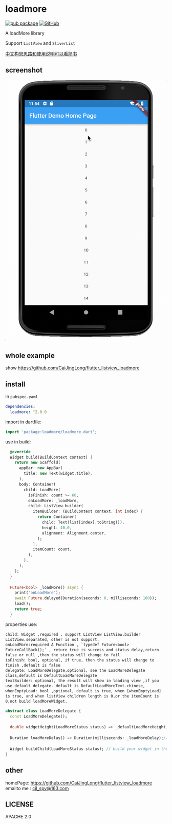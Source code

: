 # loadmore

[![pub package](https://img.shields.io/pub/v/loadmore.svg)](https://pub.dartlang.org/packages/loadmore)
[![GitHub](https://img.shields.io/github/license/OpenFlutter/flutter_listview_loadmore.svg)](https://github.com/OpenFlutter/flutter_listview_loadmore/tree/master/loadmore)

A loadMore library

Support `ListView` and `SliverList`

[中文构思思路和使用说明可以看简书](https://www.jianshu.com/p/abfd6f525316)

## screenshot

![img](https://github.com/CaiJingLong/some_asset/blob/master/loadmore1.gif)

## whole example

show https://github.com/CaiJingLong/flutter_listview_loadmore

## install

in `pubspec.yaml`

```yaml
dependencies:
  loadmore: ^2.0.0
```

import in dartfile:

```dart
import 'package:loadmore/loadmore.dart';
```

use in build:

```dart
  @override
  Widget build(BuildContext context) {
    return new Scaffold(
      appBar: new AppBar(
        title: new Text(widget.title),
      ),
      body: Container(
        child: LoadMore(
          isFinish: count >= 60,
          onLoadMore: _loadMore,
          child: ListView.builder(
            itemBuilder: (BuildContext context, int index) {
              return Container(
                child: Text(list[index].toString()),
                height: 40.0,
                alignment: Alignment.center,
              );
            },
            itemCount: count,
          ),
        ),
      ),
    );
  }

  Future<bool> _loadMore() async {
    print("onLoadMore");
    await Future.delayed(Duration(seconds: 0, milliseconds: 100));
    load();
    return true;
  }
```

properties use:

```properties
child: Widget ,required , support ListView ListView.builder ListView.separated, other is not support.
onLoadMore:required A Function , `typedef Future<bool> FutureCallBack();` , reture true is success and status delay,return false or null ,then the status will change to fail.
isFinish: bool, optional, if true, then the status will change to finish ,default is false
delegate: LoadMoreDelegate,optional, see the LoadMoreDelegate class,default is DefaultLoadMoreDelegate
textBuilder: optional, the result will show in loading view ,if you use default delegate. default is DefaultLoadMoreText.chinese,
whenEmptyLoad: bool ,optional, default is true, when [whenEmptyLoad] is true, and when listView children length is 0,or the itemCount is 0,not build loadMoreWidget.
```

```dart
abstract class LoadMoreDelegate {
  const LoadMoreDelegate();

  double widgetHeight(LoadMoreStatus status) => _defaultLoadMoreHeight; // the loadMore height. default is 80.0

  Duration loadMoreDelay() => Duration(milliseconds: _loadMoreDelay);// When widget is created, the refresh delay time is triggered.

  Widget buildChild(LoadMoreStatus status); // build your widget in the loadmore widget.
}
```

## other

homePage: https://github.com/CaiJingLong/flutter_listview_loadmore
emailto me : cjl_spy@163.com

## LICENSE

APACHE 2.0
